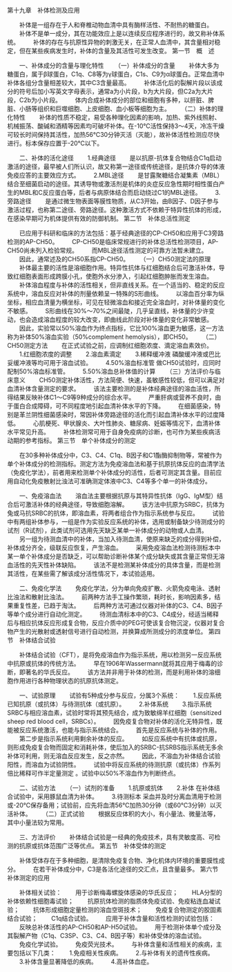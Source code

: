 第十九章　补体检测及应用

　　补体是一组存在于人和脊椎动物血清中具有酶样活性、不耐热的糖蛋白。
　　补体不是单一成分，其在功能效应上是以连续反应程序进行的，故又称补体系统。
　　补体的存在与抗原性异物的刺激无关，在正常人血清中，其含量相对稳定，但在某些疾病发生时，补体的含量及其活性可发生改变。
第一节　概　述

　　一、补体成分的含量与理化特性
　　（一）补体成分的含量
　　补体大多为糖蛋白，属于β球蛋白，C1q、C8等为γ球蛋白，C1s、C9为α球蛋白。正常血清中补体各组分含量相差较大，其中C3含量最高。 
　　补体活化后的裂解片段以该成分的符号后加小写英文字母表示，通常a为小片段，b为大片段，但C2a为大片段，C2b为小片段。
　　体内合成补体成分的部位和细胞有多种，以肝脏、脾脏、小肠等组织和巨噬细胞、上皮细胞、血小板等细胞为主。
　　（二）补体的理化特性
　　补体的性质不稳定，易受各种理化因素的影响，加热、紫外线照射、机械振荡、酸碱和酒精等因素均可破坏补体。在-10℃活性保持3～4天，冷冻干燥可较长时间保持其活性，加热56℃30分钟灭活（灭能），故补体活性检测应尽快进行。标本保存应置于-20℃以下。

　　二、补体的活化途径
　　1.经典途径
　　是以抗原-抗体复合物结合C1q启动激活的途径，最早被人们所认识，故又称第一途径或传统途径，是抗体介导的体液免疫应答的主要效应方式。
　　2.MBL途径
　　是甘露聚糖结合凝集素（MBL）结合至细菌启动的途径。其诱导物或激活剂是机体的炎症反应急性期时相性蛋白产生的MBL和C反应蛋白等，后者与病原体结合而启动绕过C1的MBL途径。
　　3.旁路途径 
　　是通过微生物表面等膜性物质，从C3开始，由B因子、D因子参与激活过程，也称第二途径、旁路途径。这种激活方式不依赖于特异性抗体的形成，在感染早期可为机体提供有效的防御机制。
第二节　补体总活性测定

　　已应用于科研和临床的方法包括：基于经典途径的CP-CH50和应用于C3旁路检测的AP-CH50。
　　CP-CH50是临床常规进行的补体总活性检测项目，AP-CH50尚未列入检验常规。
　　而MBL途径活性测定的可靠方法暂未建立。
　　因此，通常述及的CH50系指CP-CH50。
　　（一）CH50测定法的原理
　　补体最主要的活性是溶细胞作用。特异性抗体与红细胞结合后可激活补体，导致红细胞表面形成跨膜小孔，使胞外水分渗入，引起红细胞肿胀而发生溶血。 
　　补体溶血程度与补体的活性相关，但非直线关系。在一个适当的、稳定的反应系统中，溶血反应对补体的剂量依赖呈一特殊的S形曲线。 
　　以溶血百分率为纵坐标，相应血清量为横坐标，可见在轻微溶血和接近完全溶血时，对补体量的变化不敏感。 
　　S形曲线在30%～70%之间最陡，几乎呈直线，补体量的少许变动，也会造成溶血程度的较大改变，即曲线此阶段对补体量的变化非常敏感。 
　　因此，实验常以50%溶血作为终点指标，它比100%溶血更为敏感，这一方法称为补体50%溶血实验（50%complement hemolysis），即CH50。 
　　（二）CH50测定方法
　　在正式试验之前，应调制红细胞浓度、滴定溶血素效价。 
　　1.红细胞浓度的调整
　　2.溶血素滴定
　　3.稀释缓冲液 磷酸缓冲液或巴比妥缓冲液等均可用于溶血试验。 
　　4.50%溶血标准管 做CH50试验时，应同时配制50%溶血标准管。 
　　5.50%溶血总补体值的计算
　　（三）方法评价与临床意义
　　CH50测定补体活性，方法简便、快速，虽敏感性较低，但可以满足对血清补体含量测定的要求。 
　　该法主要检测的是补体经典途径的溶血活性，所得结果反映补体C1～C9等9种成分的综合水平。 
　　严重肝病或营养不良时，由于蛋白合成障碍，可不同程度地引起血清补体水平的下降。 
　　在细菌感染，特别是革兰阴性细菌感染时，常因补体旁路途径的活化而引起血清补体水平的过度降低。 
　　心肌梗死、甲状腺炎、大叶性肺炎、糖尿病、妊娠等情况下，血清补体水平常见升高。 
　　补体检测常可用于自身免疫病的诊断，也可作为某些疾病活动期的参考指标。 
第三节　单个补体成分的测定

　　在30多种补体成分中，C3、C4、C1q、B因子和C1酯酶抑制物等，常被作为单个补体成分的检测指标。测定方法为免疫溶血法和基于抗原抗体反应的血清学法（免疫化学法），前者用来检测单个补体成分的活性，后者可测定其含量。目前应用自动化免疫散射比浊法可准确测定体液中C3、C4等多个单一的补体成分。 

　　一、免疫溶血法
　　溶血法主要根据抗原与其特异性抗体（IgG、IgM型）结合后可激活补体的经典途径，导致细胞溶解。
　　该方法中抗原为SRBC，抗体为兔或马抗SRBC的抗体，即溶血素，将两者组合作为指示系统参与反应。
　　试验中有两组补体参与，一组是作为实验反应系统的补体，选用或制备缺少待测成分的试剂（R试剂），此类试剂可选用先天缺乏某单一补体成分的动物或人血清。
　　另一组为待测血清中的补体，当加入待测血清，使原来缺乏的成分得到补偿，补体成分齐全，级联反应恢复，产生溶血。
　　采用免疫溶血法检测待测标本中某一单个补体成分是否缺乏，可以帮助诊断补体某个成分缺失或其含量正常但无溶血活性的先天性补体缺陷。
　　该法不是检测某补体成分的具体含量，而是检测其活性，在某些需了解该成分活性情况下，本试验适用。

　　二、免疫化学法
　　免疫化学法，分为单向免疫扩散、火箭免疫电泳、透射比浊法和散射比浊法。
　　前两种方法手工操作繁琐，耗时长，影响因素多，结果重复性差，已趋于淘汰。
　　后两种方法可通过仪器对补体的C3、C4、B因子等单个成分进行自动化测定。
　　待测血清标本中的C3、C4成分，经适当稀释后与相应抗体反应形成复合物，反应介质中的PEG可使该复合物沉淀，仪器对复合物产生的光散射或透射信号进行自动检测，并换算成所测成分的浓度单位。
第四节　补体结合试验

　　补体结合试验（CFT），是将免疫溶血作为指示系统，用以检测另一反应系统中抗原或抗体的传统方法。
　　早在1906年Wassermann就将其应用于梅毒的诊断，即著名的华氏反应。 
　　该方法并非用于补体的检测，而是利用补体的溶细胞作用进行各种物理状态的抗原抗体测定。

　　一、试验原理 
　　试验有5种成分参与反应，分属3个系统：
　　1.反应系统 已知抗原（或抗体）与待测抗体（或抗原）。
　　2.补体系统
　　3.指示系统 SRBC与相应溶血素，试验时常将其预先结合，成为致敏绵羊红细胞（sensitized sheep red blood cell，SRBCs）。
　　因免疫复合物对补体的活化无特异性，既能被反应系统激活，也能与指示系统结合。
　　首先是反应系统与补体的作用。
　　第二步是指示系统利用剩余补体的反应。
　　如反应系统中有抗体或抗原，则形成免疫复合物而固定和消耗补体，使后加入的SRBC-抗SRBS指示系统无多余补体可利用，则无溶血反应发生，反之亦然。
　　因此，不溶血为补体结合试验阳性，而溶血为试验阴性。
　　试验中将反应系统的待测抗原（或抗体）作系列倍比稀释可作半定量测定 。试验中以50%不溶血作为判断终点。

　　二、试验方法
　　（一）试剂的准备
　　1.抗原或抗体
　　2.补体 在补体结合试验中，采用豚鼠血清为补体。
　　3.待测标本 采血并及时分离血清用于检测或-20℃保存备用；试验前，应先将血清56℃加热30分钟（或60℃3分钟）以灭活补体。
　　（二）正式试验
　　根据反应体积的大小，有小量法、微量法等，其中小量法较为常用。

　　三、方法评价
　　补体结合试验是一经典的免疫技术，具有灵敏度高、可检测的抗原或抗体范围广泛等优点。
第五节　补体受体的测定

　　补体受体存在于多种细胞，是清除免疫复合物、净化机体内环境的重要膜性成分。
　　在若干补体成分中，C3是各活化途径的交汇点，且含量最多。
第六节　补体测定的应用

　　补体相关试验：
　　用于诊断梅毒螺旋体感染的华氏反应；
　　HLA分型的补体依赖性细胞毒试验；
　　抗原抗体检测的脂质体免疫试验、免疫粘连血凝试验；
　　抗体形成细胞定量检测的溶血空斑技术；
　　免疫复合物测定的胶固素结合试验；
　　C1q结合试验。
　　应用于补体含量和活性检测的试验包括：
　　反映总补体活性的AP-CH50和AP-H50试验。
　　用于检测补体单个成分及其裂解产物（C1q、C3SP、C3、C4、B因子等）和补体受体的溶血试验。
　　免疫化学试验。
　　免疫荧光技术。
　　与补体含量和活性相关的疾病，主要包括以下几类：
　　1.免疫相关性疾病。
　　2.与补体有关的遗传性疾病。
　　3.补体含量显著降低的疾病。
　　4.高补体血症。
